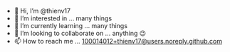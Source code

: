 - 👋 Hi, I’m @thienv17
- 👀 I’m interested in ... many things
- 🌱 I’m currently learning ... many things
- 💞️ I’m looking to collaborate on ... anything 😉
- 📫 How to reach me ... 100014012+thienv17@users.noreply.github.com

<!---
thienv17/thienv17 is a ✨ special ✨ repository because its `README.md` (this file) appears on your GitHub profile.
You can click the Preview link to take a look at your changes.
--->
